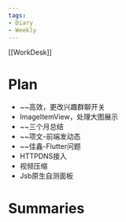 ```yaml
---
tags:
- Diary 
- Weekly
---
```

[[WorkDesk]]
# Plan

- ~~高效，更改兴趣群聊开关
- ImageItemView，处理大图展示
- ~~三个月总结
- ~~项文-前端发动态
- ~~佳鑫-Flutter问题
- HTTPDNS接入
- 视频压缩
- Jsb原生自测面板

# Summaries 
